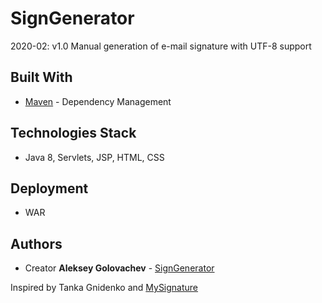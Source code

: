 # SignGenerator

2020-02: v1.0 Manual generation of e-mail signature with UTF-8 support 

## Built With

* [Maven](https://maven.apache.org/) - Dependency Management

## Technologies Stack

* Java 8, Servlets, JSP, HTML, CSS

## Deployment

* WAR

## Authors

* Creator **Aleksey Golovachev** - [SignGenerator](https://github.com/alexgol87/SignGenerator/)

Inspired by Tanka Gnidenko and [MySignature](https://mysignature.io/)
